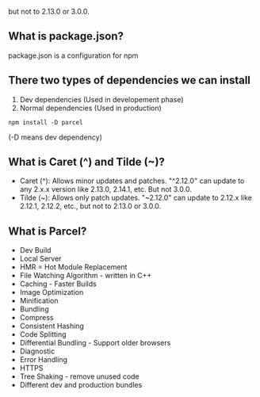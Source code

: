 but not to 2.13.0 or 3.0.0.

## What is package.json?

package.json is a configuration for npm

## There two types of dependencies we can install

1. Dev dependencies (Used in developement phase)
2. Normal dependencies (Used in production)

```
npm install -D parcel
```

 (-D means dev dependency)

## What is Caret (^) and Tilde (~)?

* Caret (^): Allows minor updates and patches. "^2.12.0" can update to any 2.x.x version like 2.13.0, 2.14.1, etc. But not 3.0.0.
* Tilde (~): Allows only patch updates. "~2.12.0" can update to 2.12.x like 2.12.1, 2.12.2, etc., but not to 2.13.0 or 3.0.0.

## What is Parcel?

- Dev Build
- Local Server
- HMR = Hot Module Replacement
- File Watching Algorithm - written in C++
- Caching - Faster Builds
- Image Optimization
- Minification
- Bundling
- Compress
- Consistent Hashing
- Code Splitting
- Differential Bundling - Support older browsers
- Diagnostic
- Error Handling
- HTTPS
- Tree Shaking - remove unused code
- Different dev and production bundles
